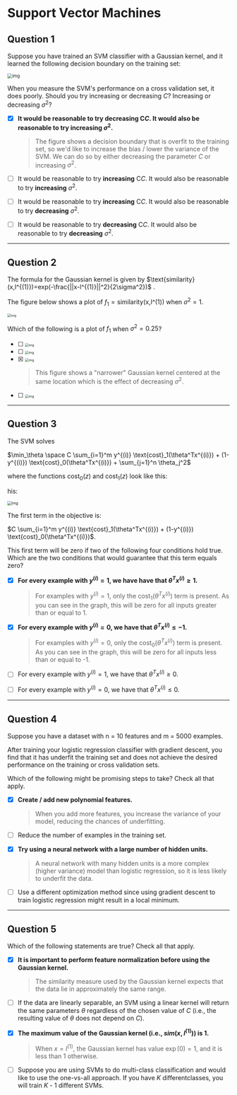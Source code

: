 # Support Vector Machines

## Question 1

Suppose you have trained an SVM classifier with a Gaussian kernel, and it learned the following decision boundary on the training set:

<img src="http://spark-public.s3.amazonaws.com/ml/images/12.1-b.jpg" alt="img" style="zoom:70%;" />

When you measure the SVM's performance on a cross validation set, it does poorly. Should you try increasing or decreasing $C$? Increasing or decreasing $\sigma^2$?

- [x] **It would be reasonable to try decreasing C*C*. It would also be reasonable to try increasing $\sigma^2$.**

  > The figure shows a decision boundary that is overfit to the training set, so we'd like to increase the bias / lower the variance of the SVM. We can do so by either decreasing the parameter $C$ or increasing $\sigma^2$.

- [ ] It would be reasonable to try **increasing** C*C*. It would also be reasonable to try **increasing** $\sigma^2$.

- [ ] It would be reasonable to try **increasing** C*C*. It would also be reasonable to try **decreasing** $\sigma^2$.

- [ ] It would be reasonable to try **decreasing** C*C*. It would also be reasonable to try **decreasing** $\sigma^2$.

---

## Question 2

The formula for the Gaussian kernel is given by $\text{similarity}(x,l^{(1)})=exp(-\frac{||x-l^{(1)}||^2}{2\sigma^2})$ .

The figure below shows a plot of $f_1=\text{similarity(x,l^{(1)})}$ when $\sigma^2=1$.

<img src="http://spark-public.s3.amazonaws.com/ml/images/12.2-question.jpg" alt="img" style="zoom:50%;" />

Which of the following is a plot of $f_1$ when $\sigma^2 = 0.25$?

- [ ] <img src="http://spark-public.s3.amazonaws.com/ml/images/12.2-d.jpg" alt="img" style="zoom:50%;" />

- [ ] <img src="http://spark-public.s3.amazonaws.com/ml/images/12.2-a.jpg" alt="img" style="zoom:50%;" />

- [x] <img src="http://spark-public.s3.amazonaws.com/ml/images/12.2-b.jpg" alt="img" style="zoom:50%;" />

  > This figure shows a "narrower" Gaussian kernel centered at the same location which is the effect of decreasing $\sigma^2$.

- [ ] <img src="http://spark-public.s3.amazonaws.com/ml/images/12.2-c.jpg" alt="img" style="zoom:50%;" />

---

## Question 3

The SVM solves

$\min_\theta \space C \sum_{i=1}^m y^{(i)} \text{cost}_1(\theta^Tx^{(i)}) + (1-y^{(i)}) \text{cost}_0(\theta^Tx^{(i)}) + \sum_{j=1}^n \theta_j^2$

where the functions $\text{cost}_0(z)$ and $\text{cost}_1(z)$ look like this:

his:

<img src="http://spark-public.s3.amazonaws.com/ml/images/12.3.jpg" alt="img" style="zoom:60%;" />

The first term in the objective is:

$C \sum_{i=1}^m y^{(i)} \text{cost}_1(\theta^Tx^{(i)}) + (1-y^{(i)}) \text{cost}_0(\theta^Tx^{(i)})$.

This first term will be zero if two of the following four conditions hold true. Which are the two conditions that would guarantee that this term equals zero?

- [x] **For every example with $y^{(i)}=1$, we have have that $\theta^Tx^{(i)} \ge 1$.**

  > For examples with $y^{(i)} = 1$, only the $\text{cost}_1(\theta^Tx^{(i)})$ term is present. As you can see in the graph, this will be zero for all inputs greater than or equal to 1.

- [x] **For every example with $y^{(i)} = 0$, we have that $\theta^Tx^{(i)} \leq -1$.**

  > For examples with $y^{(i)} = 0$, only the $\text{cost}_0(\theta^Tx^{(i)})$ term is present. As you can see in the graph, this will be zero for all inputs less than or equal to -1.

- [ ] For every example with $y^{(i)} = 1$, we have that $\theta^Tx^{(i)} \geq 0$.

- [ ] For every example with $y^{(i)} = 0$, we have that $\theta^Tx^{(i)} \leq 0$.

---

## Question 4

Suppose you have a dataset with n = 10 features and m = 5000 examples.

After training your logistic regression classifier with gradient descent, you find that it has underfit the training set and does not achieve the desired performance on the training or cross validation sets.

Which of the following might be promising steps to take? Check all that apply.

- [x] **Create / add new polynomial features.**

  > When you add more features, you increase the variance of your model, reducing the chances of underfitting.

- [ ] Reduce the number of examples in the training set.

- [x] **Try using a neural network with a large number of hidden units.**

  > A neural network with many hidden units is a more complex (higher variance) model than logistic regression, so it is less likely to underfit the data.

- [ ] Use a different optimization method since using gradient descent to train logistic regression might result in a local minimum.

---

## Question 5

Which of the following statements are true? Check all that apply.

- [x] **It is important to perform feature normalization before using the Gaussian kernel.**

  > The similarity measure used by the Gaussian kernel expects that the data lie in approximately the same range. 

- [ ] If the data are linearly separable, an SVM using a linear kernel will return the same parameters $\theta$ regardless of the chosen value of $C$ (i.e., the resulting value of $\theta$ does not depend on $C$).

- [x] **The maximum value of the Gaussian kernel (i.e., $sim(x, l^{(1)})$) is 1.**

  > When $x = l^{(1)}$, the Gaussian kernel has value $\exp{(0)} = 1$, and it is less than 1 otherwise.

- [ ] Suppose you are using SVMs to do multi-class classification and would like to use the one-vs-all approach. If you have $K$ differentclasses, you will train $K$ - 1 different SVMs. 